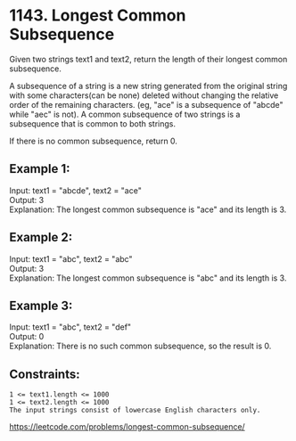 # 1143. Longest Common Subsequence

Given two strings text1 and text2, return the length of their longest common subsequence.

A subsequence of a string is a new string generated from the original string with some characters(can be none) deleted without changing the relative order of the remaining characters. (eg, "ace" is a subsequence of "abcde" while "aec" is not). A common subsequence of two strings is a subsequence that is common to both strings.

If there is no common subsequence, return 0.

## Example 1:

Input: text1 = "abcde", text2 = "ace" \
Output: 3  \
Explanation: The longest common subsequence is "ace" and its length is 3.

## Example 2:

Input: text1 = "abc", text2 = "abc" \
Output: 3 \
Explanation: The longest common subsequence is "abc" and its length is 3.

## Example 3:

Input: text1 = "abc", text2 = "def" \
Output: 0 \
Explanation: There is no such common subsequence, so the result is 0.


## Constraints:

    1 <= text1.length <= 1000
    1 <= text2.length <= 1000
    The input strings consist of lowercase English characters only.

<https://leetcode.com/problems/longest-common-subsequence/>